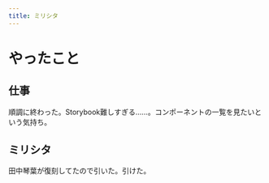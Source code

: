 ```yaml
---
title: ミリシタ
---
```


# やったこと

## 仕事

順調に終わった。Storybook難しすぎる……。コンポーネントの一覧を見たいという気持ち。

## ミリシタ

田中琴葉が復刻してたので引いた。引けた。